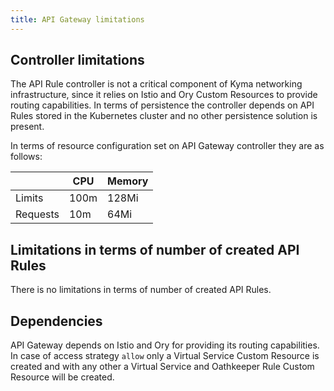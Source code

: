 ```yaml
---
title: API Gateway limitations
---
```


## Controller limitations

The API Rule controller is not a critical component of Kyma networking infrastructure, since it relies on Istio and Ory Custom Resources to provide routing capabilities. In terms of persistence the controller depends on API Rules stored in the Kubernetes cluster and no other persistence solution is present.

In terms of resource configuration set on API Gateway controller they are as follows:

|          | CPU  | Memory |
|----------|------|--------|
| Limits   | 100m | 128Mi  |
| Requests | 10m  | 64Mi   |

## Limitations in terms of number of created API Rules

There is no limitations in terms of number of created API Rules.

## Dependencies

API Gateway depends on Istio and Ory for providing its routing capabilities. In case of access strategy `allow` only a Virtual Service Custom Resource is created and with any other a Virtual Service and Oathkeeper Rule Custom Resource will be created.
